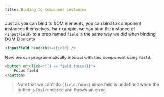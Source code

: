 ```yaml
---
title: Binding to component instances
---
```


Just as you can bind to DOM elements, you can bind to component instances themselves. For example, we can bind the instance of `<InputField>` to a prop named `field` in the same way we did when binding DOM Elements

```html
<InputField bind:this={field} />
```

Now we can programmatically interact with this component using `field`.

```html
<button on:click="{() => field.focus()}">
    Focus field
</button>
```

> Note that we can't do `{field.focus}` since field is undefined when the button is first rendered and throws an error.